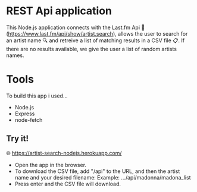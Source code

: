 # REST Api application

This Node.js application connects with the Last.fm Api :guitar: (https://www.last.fm/api/show/artist.search), allows the user to search for an artist name :mag: and retreive a list of matching results in a CSV file :clipboard:. If there are no results available, we give the user a list of random artists names.

# Tools

To build this app i used...

-   Node.js
-   Express
-   node-fetch

## Try it!

:globe_with_meridians: https://artist-search-nodejs.herokuapp.com/

-   Open the app in the browser.
-   To download the CSV file, add "/api" to the URL, and then the artist name and your desired filename:
    Example: .../api/madonna/madona_list
-   Press enter and the CSV file will download.
